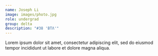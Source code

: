 ```yaml
---
name: Joseph Li
image: images/photo.jpg
role: undergrad
group: delta
description: "#38 'BTΛ'"
---
```


Lorem ipsum dolor sit amet, consectetur adipiscing elit, sed do eiusmod tempor incididunt ut labore et dolore magna aliqua.
